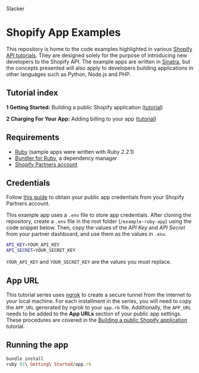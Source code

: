 Slacker

# Shopify App Examples

This repository is home to the code examples highlighted in various [Shopify API tutorials](https://help.shopify.com/api/tutorials). They are designed solely for the purpose of introducing new developers to the Shopify API. The example apps are written in [Sinatra](https://github.com/sinatra/sinatra), but the concepts presented will also apply to developers building applications in other languages such as Python, Node.js and PHP.

## Tutorial index

**1 Getting Started:** Building a public Shopify application ([tutorial](https://help.shopify.com/api/tutorials/building-public-app))

**2 Charging For Your App:** Adding billing to your app ([tutorial](https://help.shopify.com/api/tutorials/adding-billing-to-your-app/))

## Requirements

* [Ruby](https://www.ruby-lang.org/en/documentation/installation/) (sample apps were written with Ruby 2.2.1)
* [Bundler for Ruby](http://bundler.io/), a dependency manager
* [Shopify Partners account](https://accounts.shopify.com/signup)

## Credentials

Follow [this guide](https://help.shopify.com/api/getting-started/api-credentials) to obtain your public app credentials from your Shopify Partners account.

This example app uses a `.env` file to store app credentials. After cloning the repository, create a `.env` file in the root folder (`/example-ruby-app`) using the code snippet below. Then, copy the values of the _API Key_ and _API Secret_ from your partner dashboard, and use them as the values in `.env`.

```bash
API_KEY=YOUR_API_KEY
API_SECRET=YOUR_SECRET_KEY
```

`YOUR_API_KEY` and `YOUR_SECRET_KEY` are the values you must replace.

## App URL

This tutorial series uses [ngrok](https://ngrok.com/) to create a secure tunnel from the internet to your local machine. For each installment in the series, you will need to copy the `APP_URL` generated by ngrok to your `app.rb` file.  Additionally, the `APP_URL` needs to be added to the **App URLs** section of your public app settings. These procedures are covered in the [Building a public Shopify application](https://help.shopify.com/api/tutorials/building-public-app) tutorial.

## Running the app

```ruby
bundle install
ruby 01\ Getting\ Started/app.rb
```
